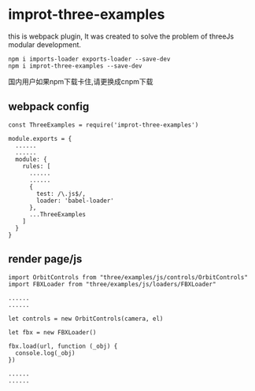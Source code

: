 # improt-three-examples
this is webpack plugin, It was created to solve the problem of threeJs modular development.

`npm i imports-loader exports-loader --save-dev`
<br/>
`npm i improt-three-examples --save-dev`

国内用户如果npm下载卡住,请更换成cnpm下载

## webpack config
```
const ThreeExamples = require('improt-three-examples')

module.exports = {
  ......
  ......
  module: {
    rules: [
      ......
      ......
      {
        test: /\.js$/,
        loader: 'babel-loader'
      },
      ...ThreeExamples
    ]
  }
}
```

## render page/js
```
import OrbitControls from "three/examples/js/controls/OrbitControls"
import FBXLoader from "three/examples/js/loaders/FBXLoader"

......
......

let controls = new OrbitControls(camera, el)

let fbx = new FBXLoader()

fbx.load(url, function (_obj) {
  console.log(_obj)
})

......
......
```
